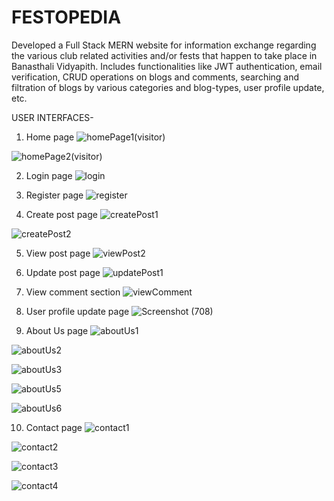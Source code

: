 # FESTOPEDIA
Developed a Full Stack MERN website for information exchange regarding the various club related activities and/or fests that happen to take place in Banasthali Vidyapith. Includes functionalities like JWT authentication, email verification, CRUD operations on blogs and comments, searching and filtration of blogs by various categories and blog-types, user profile update, etc.

USER INTERFACES-

1. Home page
![homePage1(visitor)](https://user-images.githubusercontent.com/80616202/173080716-bd016979-25a5-48bf-94ae-26c65a74fb0c.png)

![homePage2(visitor)](https://user-images.githubusercontent.com/80616202/173081159-08ac3f04-f5bc-490e-9c42-8a4e936378bf.png)

2. Login page
![login](https://user-images.githubusercontent.com/80616202/173081249-5c2b33ee-c54e-4fff-8862-bbfb03f2f3b8.png)

3. Register page
![register](https://user-images.githubusercontent.com/80616202/173081276-9df5bca6-5095-4a33-8d82-b8d4f7861b7e.png)

4. Create post page
![createPost1](https://user-images.githubusercontent.com/80616202/173082070-ae92b778-adbe-4cc8-9966-023c9dd0133f.png)

![createPost2](https://user-images.githubusercontent.com/80616202/173082107-370e14bf-8dd0-4e52-a5cf-69288c27f4ba.png)

5. View post page
![viewPost2](https://user-images.githubusercontent.com/80616202/173082365-d5292b80-51d7-4525-ae5f-3ad00ef22d7d.png)

6. Update post page
![updatePost1](https://user-images.githubusercontent.com/80616202/173082431-9d5b1fe3-1822-4264-9a6d-948374aced4b.png)

7. View comment section
![viewComment](https://user-images.githubusercontent.com/80616202/173082563-53859145-1198-4cad-afae-5b0f64730010.png)

8. User profile update page
![Screenshot (708)](https://user-images.githubusercontent.com/80616202/173168697-796344c9-8672-4f8b-a567-6381395e134e.png)

9. About Us page
![aboutUs1](https://user-images.githubusercontent.com/80616202/173082733-ca78223d-896b-428a-afcf-0ae9c6917af5.png)

![aboutUs2](https://user-images.githubusercontent.com/80616202/173082781-f61c6271-c13a-48fe-9b71-4fbdcc21c7d4.png)

![aboutUs3](https://user-images.githubusercontent.com/80616202/173082813-2ddebc44-1fbb-4939-a683-4c71cab45a2f.png)

![aboutUs5](https://user-images.githubusercontent.com/80616202/173082970-954c9194-0fbf-462b-bbe0-6a1235ea9b3c.png)

![aboutUs6](https://user-images.githubusercontent.com/80616202/173083011-8c77dc2d-2725-4ba4-a69c-ed6e0acb1f1b.png)

10. Contact page
![contact1](https://user-images.githubusercontent.com/80616202/173083039-228bd612-5fa1-43e9-a7f6-b14539735133.png)

![contact2](https://user-images.githubusercontent.com/80616202/173083068-ae74c1ef-9b96-4678-9f36-b0bed9ddc757.png)

![contact3](https://user-images.githubusercontent.com/80616202/173168784-79fdc782-90d2-46e6-9f52-ae23188f774c.png)

![contact4](https://user-images.githubusercontent.com/80616202/173168786-05ebbfa6-b0f0-4483-b98f-44a5dc310e8a.png)

